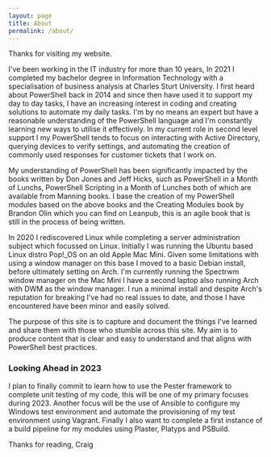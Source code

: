 ```yaml
---
layout: page
title: About
permalink: /about/
---
```

Thanks for visiting my website.

I've been working in the IT industry for more than 10 years, In 2021 I completed my bachelor degree in Information Technology with a specialisation of business analysis at Charles Sturt University. I first heard about PowerShell back in 2014 and since then have used it to support my day to day tasks, I have an increasing interest in coding and creating solutions to automate my daily tasks. I'm by no means an expert but have a reasonable understanding of the PowerShell language and I'm constantly learning new ways to utilise it effectively. In my current role in second level support I my PowerShell tends to focus on interacting with Active Directory, querying devices to verify settings, and automating the creation of commonly used responses for customer tickets that I work on. 

My understanding of PowerShell has been significantly impacted by the books written by Don Jones and Jeff Hicks, such as PowerShell in a Month of Lunchs, PowerShell Scripting in a Month of Lunches both of which are available from Manning books. I base the creation of my PowerShell modules based on the above books and the Creating Modules book by Brandon Olin which you can find on Leanpub, this is an agile book that is still in the process of being written.

In 2020 I rediscovered Linux while completing a server administration subject which focussed on Linux. Initially I was running the Ubuntu based Linux distro Pop!_OS on an old Apple Mac Mini. Given some limitations with using a window manager on this base I moved to a basic Debian install, before ultimately setting on Arch. I'm currently running the Spectrwm window manager on the Mac Mini I have a second laptop also running Arch with DWM as the window manager. I run a minimal install and despite Arch's reputation for breaking I've had no real issues to date, and those I have encountered have been minor and easily solved. 

The purpose of this site is to capture and document the things I've learned and share them with those who stumble across this site. My aim is to produce content that is clear and easy to understand and that aligns with PowerShell best practices.

### Looking Ahead in 2023
I plan to finally commit to learn how to use the Pester framework to complete unit testing of my code, this will be one of my primary focuses during 2023. Another focus will be the use of Ansible to configure my Windows test environment and automate the provisioning of my test environment using Vagrant. Finally I also want to complete a first instance of a build pipeline for my modules using Plaster, Platyps and PSBuild.

Thanks for reading, Craig
